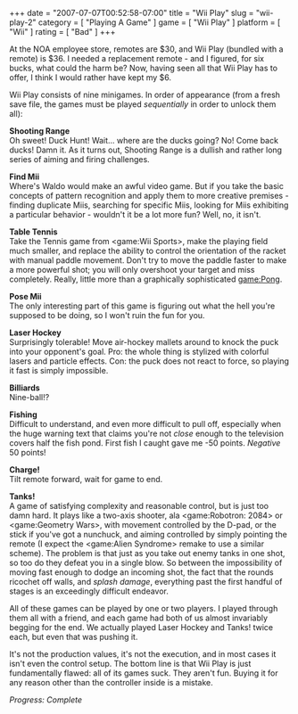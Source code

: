 +++
date = "2007-07-07T00:52:58-07:00"
title = "Wii Play"
slug = "wii-play-2"
category = [ "Playing A Game" ]
game = [ "Wii Play" ]
platform = [ "Wii" ]
rating = [ "Bad" ]
+++

At the NOA employee store, remotes are $30, and Wii Play (bundled with a remote) is $36.  I needed a replacement remote - and I figured, for six bucks, what could the harm be?  Now, having seen all that Wii Play has to offer, I think I would rather have kept my $6.

Wii Play consists of nine minigames.  In order of appearance (from a fresh save file, the games must be played <i>sequentially</i> in order to unlock them all):

<b>Shooting Range</b>  
Oh sweet!  Duck Hunt!  Wait... where are the ducks going?  No!  Come back ducks!  Damn it.  As it turns out, Shooting Range is a dullish and rather long series of aiming and firing challenges.

<b>Find Mii</b>  
Where's Waldo would make an awful video game.  But if you take the basic concepts of pattern recognition and apply them to more creative premises - finding duplicate Miis, searching for specific Miis, looking for Miis exhibiting a particular behavior - wouldn't it be a lot more fun?  Well, no, it isn't.

<b>Table Tennis</b>  
Take the Tennis game from <game:Wii Sports>, make the playing field much smaller, and replace the ability to control the orientation of the racket with manual paddle movement.  Don't try to move the paddle faster to make a more powerful shot; you will only overshoot your target and miss completely.  Really, little more than a graphically sophisticated <game:Pong>.

<b>Pose Mii</b>  
The only interesting part of this game is figuring out what the hell you're supposed to be doing, so I won't ruin the fun for you.

<b>Laser Hockey</b>  
Surprisingly tolerable!  Move air-hockey mallets around to knock the puck into your opponent's goal.  Pro: the whole thing is stylized with colorful lasers and particle effects.  Con: the puck does not react to force, so playing it fast is simply impossible.

<b>Billiards</b>  
Nine-ball!?

<b>Fishing</b>  
Difficult to understand, and even more difficult to pull off, especially when the huge warning text that claims you're not <i>close</i> enough to the television covers half the fish pond.  First fish I caught gave me -50 points.  <i>Negative</i> 50 points!

<b>Charge!</b>  
Tilt remote forward, wait for game to end.

<b>Tanks!</b>  
A game of satisfying complexity and reasonable control, but is just too damn hard.  It plays like a two-axis shooter, ala <game:Robotron: 2084> or <game:Geometry Wars>, with movement controlled by the D-pad, or the stick if you've got a nunchuck, and aiming controlled by simply pointing the remote (I expect the <game:Alien Syndrome> remake to use a similar scheme).  The problem is that just as you take out enemy tanks in one shot, so too do they defeat you in a single blow.  So between the impossibility of moving fast enough to dodge an incoming shot, the fact that the rounds ricochet off walls, and <i>splash damage</i>, everything past the first handful of stages is an exceedingly difficult endeavor.

All of these games can be played by one or two players.  I played through them all with a friend, and each game had both of us almost invariably begging for the end.  We actually played Laser Hockey and Tanks! twice each, but even that was pushing it.

It's not the production values, it's not the execution, and in most cases it isn't even the control setup.  The bottom line is that Wii Play is just fundamentally flawed: all of its games suck.  They aren't fun.  Buying it for any reason other than the controller inside is a mistake.

<i>Progress: Complete</i>